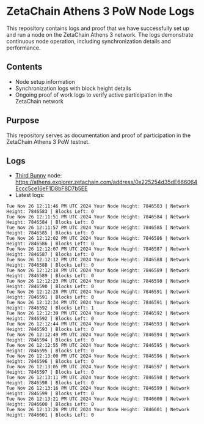 # ZetaChain Athens 3 PoW Node Logs
This repository contains logs and proof that we have successfully set up and run a node on the ZetaChain Athens 3 network. The logs demonstrate continuous node operation, including synchronization details and performance.

## Contents
- Node setup information
- Synchronization logs with block height details
- Ongoing proof of work logs to verify active participation in the ZetaChain network

## Purpose
This repository serves as documentation and proof of participation in the ZetaChain Athens 3 PoW testnet.

## Logs

- [Third Bunny](https://thirdbunny.xyz/) node: https://athens.explorer.zetachain.com/address/0x225254d35dE666064Eccc5ce16eF1D8bF8D7b5EE
- Latest logs:
```
Tue Nov 26 12:11:46 PM UTC 2024 Your Node Height: 7846583 | Network Height: 7846583 | Blocks Left: 0
Tue Nov 26 12:11:51 PM UTC 2024 Your Node Height: 7846584 | Network Height: 7846584 | Blocks Left: 0
Tue Nov 26 12:11:57 PM UTC 2024 Your Node Height: 7846585 | Network Height: 7846585 | Blocks Left: 0
Tue Nov 26 12:12:02 PM UTC 2024 Your Node Height: 7846586 | Network Height: 7846586 | Blocks Left: 0
Tue Nov 26 12:12:07 PM UTC 2024 Your Node Height: 7846587 | Network Height: 7846587 | Blocks Left: 0
Tue Nov 26 12:12:12 PM UTC 2024 Your Node Height: 7846588 | Network Height: 7846588 | Blocks Left: 0
Tue Nov 26 12:12:18 PM UTC 2024 Your Node Height: 7846589 | Network Height: 7846589 | Blocks Left: 0
Tue Nov 26 12:12:23 PM UTC 2024 Your Node Height: 7846590 | Network Height: 7846590 | Blocks Left: 0
Tue Nov 26 12:12:28 PM UTC 2024 Your Node Height: 7846591 | Network Height: 7846591 | Blocks Left: 0
Tue Nov 26 12:12:34 PM UTC 2024 Your Node Height: 7846591 | Network Height: 7846592 | Blocks Left: 1
Tue Nov 26 12:12:39 PM UTC 2024 Your Node Height: 7846592 | Network Height: 7846592 | Blocks Left: 0
Tue Nov 26 12:12:44 PM UTC 2024 Your Node Height: 7846593 | Network Height: 7846593 | Blocks Left: 0
Tue Nov 26 12:12:49 PM UTC 2024 Your Node Height: 7846594 | Network Height: 7846594 | Blocks Left: 0
Tue Nov 26 12:12:55 PM UTC 2024 Your Node Height: 7846595 | Network Height: 7846595 | Blocks Left: 0
Tue Nov 26 12:13:00 PM UTC 2024 Your Node Height: 7846596 | Network Height: 7846596 | Blocks Left: 0
Tue Nov 26 12:13:05 PM UTC 2024 Your Node Height: 7846597 | Network Height: 7846597 | Blocks Left: 0
Tue Nov 26 12:13:11 PM UTC 2024 Your Node Height: 7846598 | Network Height: 7846598 | Blocks Left: 0
Tue Nov 26 12:13:16 PM UTC 2024 Your Node Height: 7846599 | Network Height: 7846599 | Blocks Left: 0
Tue Nov 26 12:13:21 PM UTC 2024 Your Node Height: 7846600 | Network Height: 7846600 | Blocks Left: 0
Tue Nov 26 12:13:26 PM UTC 2024 Your Node Height: 7846601 | Network Height: 7846601 | Blocks Left: 0
```
